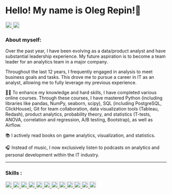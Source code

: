 <div align="left">
    <h1>Hello! My name is Oleg Repin!🤝</h1>
</div>


  </a>
  <a href="mailto:oy.repin@gmail.com">
  <img src="https://img.shields.io/badge/Gmail-D14836?style=for-the-badge&logo=gmail&logoColor=white" alt="Gmail" height="20"/>
  </a>
  </a>
    <a href="https://https://www.linkedin.com/in/olegrepin/">
  <img src="https://img.shields.io/badge/LinkedIn-3776AB?style=for-the-badge&logo=linkedin&logoColor=white" alt="LinkedIn Badge" height="20"/>
  </a>

<div align="left">
    
### About myself:
Over the past year, I have been evolving as a data/product analyst and have substantial leadership experience. My future aspiration is to become a team leader for an analytics team in a major company.

Throughout the last 12 years, I frequently engaged in analysis to meet business goals and tasks. This drove me to pursue a career in IT as an analyst, allowing me to fully leverage my previous experience.

👨‍🎓 To enhance my knowledge and hard skills, I have completed various online courses. Through these courses, I have mastered Python (including libraries like pandas, NumPy, seaborn, scipy), SQL (including PostgreSQL, ClickHouse), Git for team collaboration, data visualization tools (Tableau, Redash), product analytics, probability theory, and statistics (T-tests, ANOVA, correlation and regression, A/B testing, Bootstrap), as well as Airflow.

📚 I actively read books on game analytics, visualization, and statistics.

🎧 Instead of music, I now exclusively listen to podcasts on analytics and personal development within the IT industry.

---

### Skills :
<div>
<a href="https://github.com/oy-repin/">
<img src="https://img.shields.io/badge/Python-3776AB?logo=python&style=square&logoColor=white" title="Python" alt="Python" height="20"/>
</a>
<a href="https://pandas.pydata.org/">
<img src="https://img.shields.io/badge/Pandas-150458?logo=pandas&style=square" title="Pandas" alt="Pandas" height="20"/>
</a>
<a href="https://jupyter.org/">
<img src="https://img.shields.io/badge/Jupyter%20-F37626?logo=jupyter&style=square&logoColor=white" title="Jupyter Notebook" alt="Jupyter Notebook" height="20"/>
</a>
<a href="https://numpy.org/">
<img src="https://img.shields.io/badge/Numpy-013243?logo=numpy&style=square" title="Numpy" alt="Numpy" height="20"/>
</a>
<a href="https://scipy.org/">
<img src="https://img.shields.io/badge/SciPy-654FF0?logo=scipy&style=square" title="SciPy" alt="SciPy" height="20"/>
</a>
<a href="https://plotly.com/python/">
<img src="https://img.shields.io/badge/Plotly-3F4F75?logo=plotly&style=square" title="Plotly" alt="Plotly" height="20"/>
</a>
<a href="https://www.postgresql.org/">
<img src="https://img.shields.io/badge/PostgreSQL-336791?logo=postgresql&style=square&logoColor=white" title="PostgreSQL" alt="PostgreSQL" height="20"/>
</a>
<a href="https://clickhouse.com//">
<img src="https://img.shields.io/badge/ClickHouse-FFA500?logo=clickhouse&style=square" title="ClickHouse" alt="ClickHouse" height="20"/>
</a>
<a href="https://public.tableau.com/app/profile/oleg.repin">
<img src="https://img.shields.io/badge/Tableau-3776AB?logo=Tableau&style=flat" title="Tableau" alt="Tableau" height="20"/>
</a>
<a href="https://redash.io/">
<img src="https://img.shields.io/badge/Redash-FF6B4A?logo=redash&style=square&logoColor=white&color=FF6B4A" title="Redash" alt="Redash" height="20"/>
</a>
<a href="https://airflow.apache.org/">
<img src="https://img.shields.io/badge/Airflow-1DA1F2?logo=apache-airflow&style=square" title="Airflow" alt="Airflow" height="20"/>
</a>
<a href="https://git-scm.com/">
<img src="https://img.shields.io/badge/Git-F05032?logo=git&style=square&logoColor=white" title="Git" alt="Git" height="20"/>


  
</div>
  
